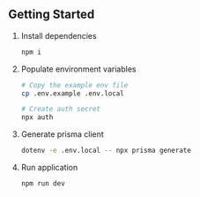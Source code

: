 ## Getting Started

1. Install dependencies

   ```bash
   npm i
   ```

2. Populate environment variables

   ```bash
   # Copy the example env file
   cp .env.example .env.local
   
   # Create auth secret
   npx auth
   ```

3. Generate prisma client

   ```bash
   dotenv -e .env.local -- npx prisma generate
   ```

4. Run application

   ```bash
   npm run dev
   ```